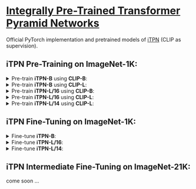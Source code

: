 # [Integrally Pre-Trained Transformer Pyramid Networks](https://arxiv.org/abs/2106.08254)

Official PyTorch implementation and pretrained models of [iTPN](https://arxiv.org/pdf/2211.12735.pdf) (CLIP as supervision).

## iTPN Pre-Training on ImageNet-1K: 

<details>
 <summary> Pre-train <b>iTPN-B</b> using <b>CLIP-B</b>:</summary>

```bash    
python -m torch.distributed.launch --nproc_per_node=8 --nnodes 8 --node_rank=$NODE_RANK \
    --master_addr=$MASTER_ADDR --master_port=6666  run_itpn_pretraining.py \
    --world_size 8 \
    --batch_size 32 \
    --model clip_tpn_base_3324_patch16_224 \
    --beta 0.98 \
    --blr 1.5e-3 \
    --clip_path ../ViT-B-16.pt \
    --drop_path 0.1 \
    --epochs 300 \
    --input_size 224 \
    --layer_scale_init_value 0.1 \
    --opt_eps 1e-8 \
    --second_input_size 224 \
```
</details>



<details>
 <summary> Pre-train <b>iTPN-B</b> using <b>CLIP-L</b>:</summary>


```bash    
python -m torch.distributed.launch --nproc_per_node=8 --nnodes 8 --node_rank=$NODE_RANK \
    --master_addr=$MASTER_ADDR --master_port=6666  run_itpn_pretraining.py \
    --world_size 8 \
    --batch_size 32 \
    --model clip_tpn_base_3324_patch16_224 \
    --beta 0.98 \
    --blr 1.5e-3 \
    --clip_path ../ViT-L-14.pt \
    --drop_path 0.1 \
    --epochs 300 \
    --input_size 224 \
    --layer_scale_init_value 0.1 \
    --opt_eps 1e-8 \
    --second_input_size 196 \
```
</details>



<details>
 <summary> Pre-train <b>iTPN-L/16</b> using <b>CLIP-B</b>:</summary>


```bash    
python -m torch.distributed.launch --nproc_per_node=8 --nnodes 8 --node_rank=$NODE_RANK \
    --master_addr=$MASTER_ADDR --master_port=6666  run_itpn_pretraining.py \
    --world_size 8 \
    --batch_size 32 \
    --model clip_tpn_large_2240_patch16_224 \
    --beta 0.98 \
    --blr 1.5e-3 \
    --clip_path ../ViT-B-16.pt \
    --drop_path 0.2 \
    --epochs 300 \
    --input_size 224 \
    --layer_scale_init_value 0.1 \
    --opt_eps 1e-8 \
    --second_input_size 224 \
```
</details>


<details>
 <summary> Pre-train <b>iTPN-L/16</b> using <b>CLIP-L</b>:</summary>

```bash    
python -m torch.distributed.launch --nproc_per_node=8 --nnodes 8 --node_rank=$NODE_RANK \
    --master_addr=$MASTER_ADDR --master_port=6666  run_itpn_pretraining.py \
    --world_size 8 \
    --batch_size 32 \
    --model clip_tpn_large_2240_patch16_224 \
    --beta 0.98 \
    --blr 1.5e-3 \
    --clip_path ../ViT-L-14.pt \
    --drop_path 0.2 \
    --epochs 300 \
    --input_size 224 \
    --layer_scale_init_value 0.1 \
    --opt_eps 1e-8 \
    --second_input_size 196 \
```
</details>


<details>
 <summary> Pre-train <b>iTPN-L/14</b> using <b>CLIP-L</b>:</summary>


```bash    
python -m torch.distributed.launch --nproc_per_node=8 --nnodes 8 --node_rank=$NODE_RANK \
    --master_addr=$MASTER_ADDR --master_port=6666  run_itpn_pretraining.py \
    --world_size 8 \
    --batch_size 32 \
    --model clip_tpn_large_2240_patch16_256 \
    --beta 0.98 \
    --blr 1.5e-3 \
    --clip_path ../ViT-L-14.pt \
    --drop_path 0.2 \
    --epochs 300 \
    --input_size 256 \
    --layer_scale_init_value 0.1 \
    --opt_eps 1e-8 \
    --second_input_size 224 \
```
</details>


## iTPN Fine-Tuning on ImageNet-1K: 

<details>
 <summary> Fine-tune <b>iTPN-B</b>:</summary>

```bash    
python -m torch.distributed.launch --nproc_per_node=8 --nnodes 8 --node_rank=$NODE_RANK \
    --master_addr=$MASTER_ADDR --master_port=6666  run_itpn_finetuning.py \
    --world_size 4 \
    --batch_size 32 \
    --model itpn_base_3324_patch16_224 \
    --blr 5.0e-4 \
    --weight ../path_to_checkpoint \
    --drop_path 0.1 \
    --epochs 100 \
    --input_size 224 \
    --layer_decay 0.60 \
    --update_freq 1 \
    --warmup_epochs 20 \
    --mixup 0.8 \
    --cutmix  1.0 \
    --weight_decay 0.05
```
</details>


<details>
 <summary> Fine-tune <b>iTPN-L/16</b>:</summary>


```bash    
python -m torch.distributed.launch --nproc_per_node=8 --nnodes 8 --node_rank=$NODE_RANK \
    --master_addr=$MASTER_ADDR --master_port=6666  run_itpn_finetuning.py \
    --world_size 4 \
    --batch_size 16 \
    --model itpn_large_2240_patch16_224 \
    --blr 2.0e-4 \
    --weight ../path_to_checkpoint \
    --drop_path 0.25 \
    --epochs 50 \
    --input_size 224 \
    --layer_decay 0.55 \
    --update_freq 1 \
    --warmup_epochs 5 \
    --mixup 0.8 \
    --cutmix  1.0 \
    --weight_decay 0.05
```
</details>

<details>
 <summary> Fine-tune <b>iTPN-L/14</b>:</summary>


```bash    
python -m torch.distributed.launch --nproc_per_node=8 --nnodes 8 --node_rank=$NODE_RANK \
    --master_addr=$MASTER_ADDR --master_port=6666  run_itpn_finetuning.py \
    --world_size 4 \
    --batch_size 16 \
    --model itpn_large_2240_patch16_256 \
    --blr 2.0e-4 \
    --weight ../path_to_checkpoint \
    --drop_path 0.25 \
    --epochs 50 \
    --input_size 256 \
    --layer_decay 0.55 \
    --update_freq 1 \
    --warmup_epochs 5 \
    --mixup 0.8 \
    --cutmix  1.0 \
    --weight_decay 0.05
```
</details>


## iTPN Intermediate Fine-Tuning on ImageNet-21K: 

come soon ...

